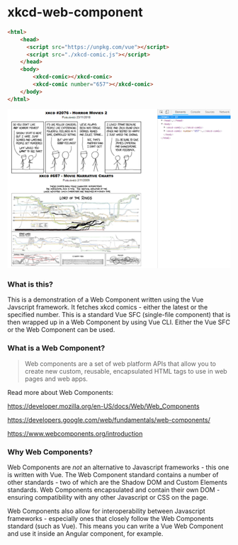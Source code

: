 # xkcd-web-component

```html
<html>
    <head>
      <script src="https://unpkg.com/vue"></script>
      <script src="./xkcd-comic.js"></script>
    </head>
    <body>
        <xkcd-comic></xkcd-comic>
        <xkcd-comic number="657"></xkcd-comic>
    </body>
</html>
```


![](doc/xkcd-screenshot.png)

### What is this?

This is a demonstration of a Web Component written using the Vue Javscript framework. It fetches xkcd comics - either the latest or the specified number. This is a standard Vue SFC (single-file component) that is then wrapped up in a Web Component by using Vue CLI. Either the Vue SFC or the Web Component can be used.

### What is a Web Component?

> Web components are a set of web platform APIs that allow you to create new custom, reusable, encapsulated HTML tags to use in web pages and web apps.

Read more about Web Components:

https://developer.mozilla.org/en-US/docs/Web/Web_Components

https://developers.google.com/web/fundamentals/web-components/

https://www.webcomponents.org/introduction

### Why Web Components?

Web Components are *not* an alternative to Javascript frameworks - this one is written with Vue. The Web Component standard contains a number of other standards - two of which are the Shadow DOM and Custom Elements standards. Web Components encapsulated and contain their own DOM - ensuring compatibility with any other Javascript or CSS on the page.

Web Components also allow for interoperability between Javascript frameworks - especially ones that closely follow the Web Components standard (such as Vue). This means you can write a Vue Web Component and use it inside an Angular component, for example.
